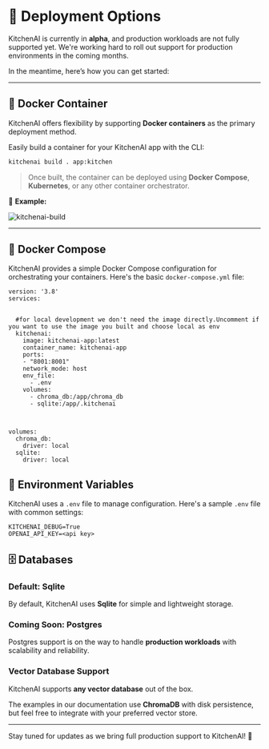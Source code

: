 # 🚀 Deployment Options  

KitchenAI is currently in **alpha**, and production workloads are not fully supported yet. We're working hard to roll out support for production environments in the coming months.  

In the meantime, here’s how you can get started:  

---

## 🐳 **Docker Container**  

KitchenAI offers flexibility by supporting **Docker containers** as the primary deployment method.  

Easily build a container for your KitchenAI app with the CLI:  

```bash
kitchenai build . app:kitchen
```  

> Once built, the container can be deployed using **Docker Compose**, **Kubernetes**, or any other container orchestrator.  

📸 **Example:**  

![kitchenai-build](../_static/images/kitchenai-build.gif)  

---

## 🐋 **Docker Compose**

KitchenAI provides a simple Docker Compose configuration for orchestrating your containers. Here's the basic `docker-compose.yml` file:


```
version: '3.8'
services:


  #for local development we don't need the image directly.Uncomment if you want to use the image you built and choose local as env
  kitchenai:
    image: kitchenai-app:latest
    container_name: kitchenai-app
    ports:
    - "8001:8001"
    network_mode: host
    env_file:
      - .env
    volumes:
      - chroma_db:/app/chroma_db
      - sqlite:/app/.kitchenai



volumes:
  chroma_db:
    driver: local
  sqlite:
    driver: local

```


## 📝 **Environment Variables**

KitchenAI uses a `.env` file to manage configuration. Here's a sample `.env` file with common settings:
```
KITCHENAI_DEBUG=True
OPENAI_API_KEY=<api key>
```


## 🗄️ **Databases**  

### **Default: Sqlite**  
By default, KitchenAI uses **Sqlite** for simple and lightweight storage.  

### **Coming Soon: Postgres**  
Postgres support is on the way to handle **production workloads** with scalability and reliability.  

### **Vector Database Support**  
KitchenAI supports **any vector database** out of the box.  

The examples in our documentation use **ChromaDB** with disk persistence, but feel free to integrate with your preferred vector store.  

---

Stay tuned for updates as we bring full production support to KitchenAI! 🔧